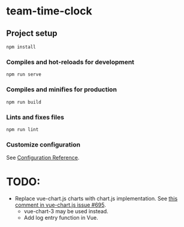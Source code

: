# team-time-clock

## Project setup
```
npm install
```

### Compiles and hot-reloads for development
```
npm run serve
```

### Compiles and minifies for production
```
npm run build
```

### Lints and fixes files
```
npm run lint
```

### Customize configuration
See [Configuration Reference](https://cli.vuejs.org/config/).

# TODO:
- Replace vue-chart.js charts with chart.js implementation. See [this comment in vue-chart.js issue #695](https://github.com/apertureless/vue-chartjs/issues/695#issuecomment-910257404).
    - vue-chart-3 may be used instead.
    - Add log entry function in Vue.
